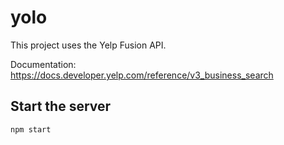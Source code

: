 # yolo
This project uses the Yelp Fusion API. 

Documentation: https://docs.developer.yelp.com/reference/v3_business_search

## Start the server
`npm start`